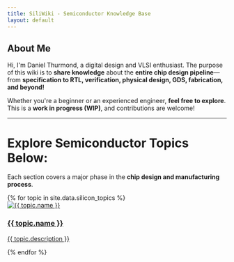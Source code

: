 ```yaml
---
title: SiliWiki - Semiconductor Knowledge Base
layout: default
---
```


## About Me
Hi, I'm Daniel Thurmond, a digital design and VLSI enthusiast. The purpose of this wiki is to **share knowledge** about the **entire chip design pipeline**—from **specification to RTL, verification, physical design, GDS, fabrication, and beyond!**  

Whether you're a beginner or an experienced engineer, **feel free to explore**. This is a **work in progress (WIP)**, and contributions are welcome!

---

# **Explore Semiconductor Topics Below:**
Each section covers a major phase in the **chip design and manufacturing process**.

<div class="process-grid">
  {% for topic in site.data.silicon_topics %}
    <div class="process-card">
      <a href="{{ topic.link }}">
        <img src="{{ topic.image }}" alt="{{ topic.name }}">
        <h3>{{ topic.name }}</h3>
        <p>{{ topic.description }}</p>
      </a>
    </div>
  {% endfor %}
</div>
